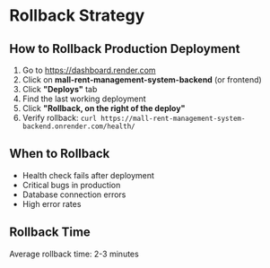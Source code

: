 # Rollback Strategy

## How to Rollback Production Deployment

1. Go to https://dashboard.render.com
2. Click on **mall-rent-management-system-backend** (or frontend)
3. Click **"Deploys"** tab
4. Find the last working deployment
5. Click **"Rollback, on the right of the deploy"**
6. Verify rollback: `curl https://mall-rent-management-system-backend.onrender.com/health/`

## When to Rollback

- Health check fails after deployment
- Critical bugs in production
- Database connection errors
- High error rates

## Rollback Time

Average rollback time: 2-3 minutes
